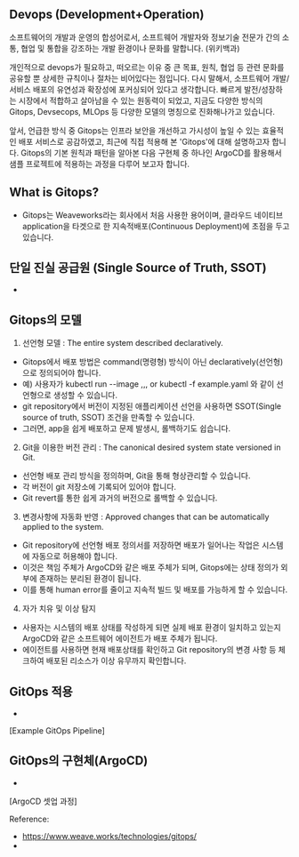## Devops (Development+Operation) 
 소프트웨어의 개발과 운영의 합성어로서, 소프트웨어 개발자와 정보기술 전문가 간의 소통, 협업 및 통합을 
 강조하는 개발 환경이나 문화를 말합니다. (위키백과)

 개인적으로 devops가 필요하고, 떠오르는 이유 중 큰 목표, 원칙, 협업 등 관련 문화를 공유할 뿐 상세한 규칙이나 절차는 비어있다는 점입니다.
 다시 말해서, 소프트웨어 개발/서비스 배포의 유연성과 확장성에 포커싱되어 있다고 생각합니다. 빠르게 발전/성장하는 시장에서 적합하고 살아남을
 수 있는 원동력이 되었고, 지금도 다양한 방식의 Gitops, Devsecops, MLOps 등 다양한 모델의 명칭으로 진화해나가고 있습니다.
 
 앞서, 언급한 방식 중 Gitops는 인프라 보안을 개선하고 가시성이 높일 수 있는 효율적인 배포 서비스로 공감하였고, 최근에 직접 적용해 본 'Gitops'에 대해
 설명하고자 합니다. Gitops의 기본 원칙과 패턴을 알아본 다음 구현체 중 하나인 ArgoCD를 활용해서 샘플 프로젝트에 적용하는 과정을 다루어 보고자 합니다.
 
 
## What is Gitops?
- Gitops는 Weaveworks라는 회사에서 처음 사용한 용어이며, 클라우드 네이티브 application을 타겟으로 한 지속적배포(Continuous Deployment)에 초점을 두고 있습니다.


## 단일 진실 공급원 (Single Source of Truth, SSOT)   
- 

## Gitops의 모델
1. 선언형 모델 : The entire system described declaratively.
- Gitops에서 배포 방법은 command(명령형) 방식이 아닌 declaratively(선언형)으로 정의되어야 합니다.
- 예) 사용자가 kubectl run --image ,,, or kubectl -f example.yaml 와 같이 선언형으로 생성할 수 있습니다.
- git repository에서 버전이 지정된 애플리케이션 선언을 사용하면 SSOT(Single source of truth, SSOT) 조건을 만족할 수 있습니다.
- 그러면, app을 쉽게 배포하고 문제 발생시, 롤백하기도 쉽습니다.

2. Git을 이용한 버전 관리 : The canonical desired system state versioned in Git.
- 선언형 배포 관리 방식을 정의하며, Git을 통해 형상관리할 수 있습니다.
- 각 버전이 git 저장소에 기록되어 있어야 합니다.
- Git revert를 통한 쉽게 과거의 버전으로 롤백할 수 있습니다.

3. 변경사항에 자동화 반영 : Approved changes that can be automatically applied to the system.
- Git repository에 선언형 배포 정의서를 저장하면 배포가 일어나는 작업은 시스템에 자동으로 허용해야 합니다.
- 이것은 책임 주체가 ArgoCD와 같은 배포 주체가 되며, Gitops에는 상태 정의가 외부에 존재하는 분리된 환경이 됩니다.
- 이를 통해 human error를 줄이고 지속적 빌드 및 배포를 가능하게 할 수 있습니다.

4. 자가 치유 및 이상 탐지
- 사용자는 시스템의 배포 상태를 작성하게 되면 실제 배포 환경이 일치하고 있는지 ArgoCD와 같은 소프트웨어 에이전트가 배포 주체가 됩니다.
- 에이전트를 사용하면 현재 배포상태를 확인하고 Git repository의 변경 사항 등 체크하여 배포된 리소스가 이상 유무까지 확인합니다.





## GitOps 적용
- 
[Example GitOps Pipeline]


## GitOps의 구현체(ArgoCD)
-
[ArgoCD 셋업 과정]



Reference:
- https://www.weave.works/technologies/gitops/
- 

